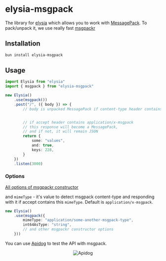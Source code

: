 # elysia-msgpack

The library for [elysia](elysia) which allows you to work with [MessagePack](https://msgpack.org). To pack/unpack it, we use really fast [msgpackr](https://github.com/kriszyp/msgpackr)

## Installation

```bash
bun install elysia-msgpack
```

## Usage

<!-- prettier-ignore -->
```ts
import Elysia from "elysia"
import { msgpack } from "elysia-msgpack"

new Elysia()
    .use(msgpack())
    .post("/", ({ body }) => {
        // body is unpacked MessagePack if content-type header contains application/x-msgpack


        // if accept header contains application/x-msgpack
        // this response will become a MessagePack,
        // and if not, it will remain JSON
        return {
            some: "values",
            and: true,
            keys: 228,
        }
    })
    .listen(3000)
```

### Options

[All options of msgpackr constructor](https://github.com/kriszyp/msgpackr?tab=readme-ov-file#options)

and `mimeType` - it's value to detect msgpack content-type and responding with it if accept contains this `mimeType`. Default is `application/x-msgpack`.

<!-- prettier-ignore -->
```ts
new Elysia()
    .use(msgpack({
        mimeType: "application/some-another-msgpack-type",
        int64AsType: "string",
        // and other msgpackr constructor options
    }))
```

You can use [Apidog](https://apidog.com/) to test the API with msgpack.

<div align='center'>
  <img src="https://github.com/kravetsone/elysia-msgpack/assets/57632712/25a3761e-4121-4849-9d77-a73b96227685" alt="Apidog" /> 
</div>
